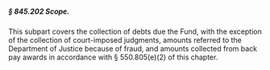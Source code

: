 ##### § 845.202 Scope. #####

This subpart covers the collection of debts due the Fund, with the exception of the collection of court-imposed judgments, amounts referred to the Department of Justice because of fraud, and amounts collected from back pay awards in accordance with § 550.805(e)(2) of this chapter.